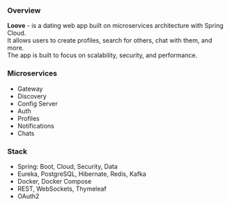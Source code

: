 ### Overview
**Loove** - is a dating web app built on microservices architecture with Spring Cloud. \
It allows users to create profiles, search for others, chat with them, and more. \
The app is built to focus on scalability, security, and performance.

### Microservices
- Gateway
- Discovery
- Config Server
- Auth
- Profiles
- Notifications
- Chats

### Stack
- Spring: Boot, Cloud, Security, Data
- Eureka, PostgreSQL, Hibernate, Redis, Kafka
- Docker, Docker Compose
- REST, WebSockets, Thymeleaf
- OAuth2
